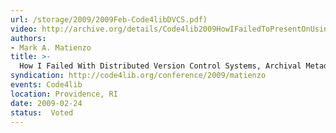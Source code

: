 ```yaml
---
url: /storage/2009/2009Feb-Code4libDVCS.pdf)
video: http://archive.org/details/Code4lib2009HowIFailedToPresentOnUsingDvcsForManagingArchival
authors:
- Mark A. Matienzo
title: >-
  How I Failed With Distributed Version Control Systems, Archival Metadata, and Workflow Integration
syndication: http://code4lib.org/conference/2009/matienzo
events: Code4lib
location: Providence, RI
date: 2009-02-24
status:  Voted
---
```

